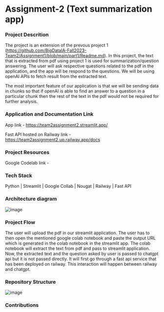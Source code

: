 # Assignment-2 (Text summarization app)

### Project Descrition 

The project is an extension of the prevous project 1 (https://github.com/BigDataIA-Fall2023-Team2/Assignment1/blob/main/part1/Readme.md). In this project, the text that is extracted from pdf using project 1 is used for summarization/question answering. The user will ask respective questions related to the pdf in the application, and the app will be respond to the questions. We will be using openAI APIs to fetch result from the extracted text. 

The most important feature of our application is that we will be sending data in chunks so that if openAI is able to find an answer to a question in a particular chunk then the rest of the text in the pdf would not be required for further analysis. 

### Application and Documentation Link

App link - https://team2assignment2.streamlit.app/

Fast API hosted on Railway link - https://team2assignment2.up.railway.app/docs

### Project Resources

Google Codelab link - 

### Tech Stack
Python | Streamlit | Google Collab | Nougat | Railway | Fast API

### Architecture diagram ###
![image](https://github.com/BigDataIA-Fall2023-Team2/Assignment2/assets/131703516/13123366-c64b-46d5-8d31-08ce74fa3dca)


### Project Flow
The user will upload the pdf in our streamlit application. The user has to then open the mentioned google colab notebook and paste the output URL which is generated in the colab notebook in the streamlit app. The colab notebook will extract the text from pdf and pass to streamlit application. Now, the extracted text and the question asked by user is passed to chatgpt api but it is not passed directly. It will first go through a fast api service that has been deployed on railway. This interaction will happen between railway and chatgpt.

### Repository Structure

![image](https://github.com/BigDataIA-Fall2023-Team2/Assignment2/assets/131703516/33355c85-8d75-471c-bfac-396672bf0ede)



### Contributions
